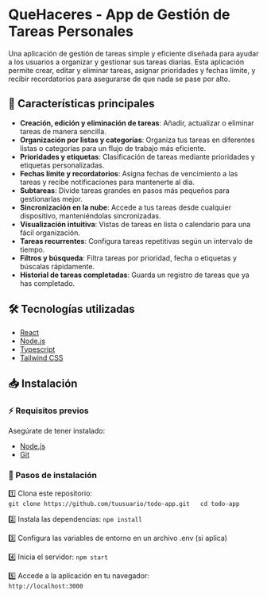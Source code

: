 # QueHaceres - App de Gestión de Tareas Personales

Una aplicación de gestión de tareas simple y eficiente diseñada para ayudar a los usuarios a organizar y gestionar sus tareas diarias. Esta aplicación permite crear, editar y eliminar tareas, asignar prioridades y fechas límite, y recibir recordatorios para asegurarse de que nada se pase por alto.

## 🚀 Características principales

- **Creación, edición y eliminación de tareas**: Añadir, actualizar o eliminar tareas de manera sencilla.
- **Organización por listas y categorías**: Organiza tus tareas en diferentes listas o categorías para un flujo de trabajo más eficiente.
- **Prioridades y etiquetas**: Clasificación de tareas mediante prioridades y etiquetas personalizadas.
- **Fechas límite y recordatorios**: Asigna fechas de vencimiento a las tareas y recibe notificaciones para mantenerte al día.
- **Subtareas**: Divide tareas grandes en pasos más pequeños para gestionarlas mejor.
- **Sincronización en la nube**: Accede a tus tareas desde cualquier dispositivo, manteniéndolas sincronizadas.
- **Visualización intuitiva**: Vistas de tareas en lista o calendario para una fácil organización.
- **Tareas recurrentes**: Configura tareas repetitivas según un intervalo de tiempo.
- **Filtros y búsqueda**: Filtra tareas por prioridad, fecha o etiquetas y búscalas rápidamente.
- **Historial de tareas completadas**: Guarda un registro de tareas que ya has completado.

## 🛠️ Tecnologías utilizadas

- [React](https://reactjs.org/)
- [Node.js](https://nodejs.org/)
- [Typescript](https://www.typescriptlang.org/)
- [Tailwind CSS](https://tailwindcss.com/)

## 📥 Instalación  

### ⚡ Requisitos previos  
Asegúrate de tener instalado:  
- [Node.js](https://nodejs.org/)  
- [Git](https://git-scm.com/)  

### 🔧 Pasos de instalación  

1️⃣ Clona este repositorio:  
`git clone https://github.com/tuusuario/todo-app.git  
cd todo-app ` 

2️⃣ Instala las dependencias:
`npm install ` 

3️⃣ Configura las variables de entorno en un archivo .env (si aplica)  

4️⃣ Inicia el servidor:
`npm start`  

5️⃣ Accede a la aplicación en tu navegador:  
`http://localhost:3000 `
